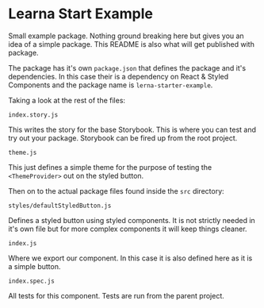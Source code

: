 # Learna Start Example

Small example package. Nothing ground breaking here but gives you an idea of a simple
package. This README is also what will get published with package.

The package has it's own `package.json` that defines the package and it's dependencies. In this
case their is a dependency on React & Styled Components and the package name is `lerna-starter-example`.

Taking a look at the rest of the files:

`index.story.js`

This writes the story for the base Storybook. This is where you can test and try out your package. Storybook can be fired up from the root project.

`theme.js`

This just defines a simple theme for the purpose of testing the `<ThemeProvider>` out on the styled button.

Then on to the actual package files found inside the `src` directory:

`styles/defaultStyledButton.js`

Defines a styled button using styled components. It is not strictly needed in it's own file but for
more complex components it will keep things cleaner.

`index.js`

Where we export our component. In this case it is also defined here as it is a simple button.

`index.spec.js`

All tests for this component. Tests are run from the parent project.

